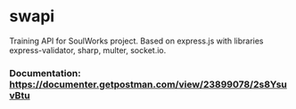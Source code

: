 # swapi
Training API for SoulWorks project. Based on express.js with libraries express-validator, sharp, multer, socket.io. 

### Documentation: https://documenter.getpostman.com/view/23899078/2s8YsuvBtu
